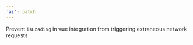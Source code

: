 ```yaml
---
'ai': patch
---
```


Prevent `isLoading` in vue integration from triggering extraneous network requests
